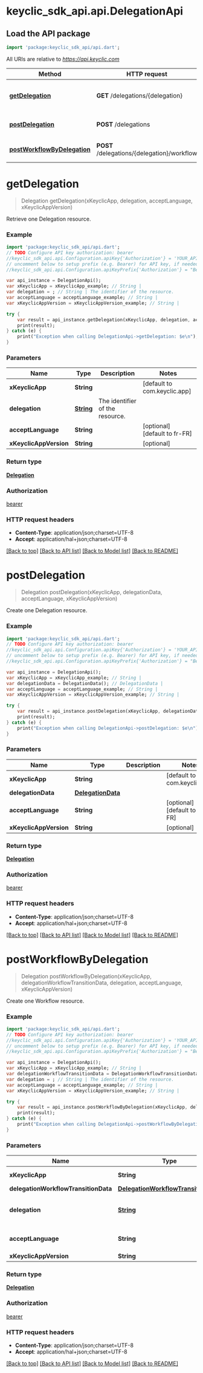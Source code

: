 # keyclic_sdk_api.api.DelegationApi

## Load the API package
```dart
import 'package:keyclic_sdk_api/api.dart';
```

All URIs are relative to *https://api.keyclic.com*

Method | HTTP request | Description
------------- | ------------- | -------------
[**getDelegation**](DelegationApi.md#getDelegation) | **GET** /delegations/{delegation} | Retrieve one Delegation resource.
[**postDelegation**](DelegationApi.md#postDelegation) | **POST** /delegations | Create one Delegation resource.
[**postWorkflowByDelegation**](DelegationApi.md#postWorkflowByDelegation) | **POST** /delegations/{delegation}/workflow | Create one Workflow resource.


# **getDelegation**
> Delegation getDelegation(xKeyclicApp, delegation, acceptLanguage, xKeyclicAppVersion)

Retrieve one Delegation resource.

### Example 
```dart
import 'package:keyclic_sdk_api/api.dart';
// TODO Configure API key authorization: bearer
//keyclic_sdk_api.api.Configuration.apiKey{'Authorization'} = 'YOUR_API_KEY';
// uncomment below to setup prefix (e.g. Bearer) for API key, if needed
//keyclic_sdk_api.api.Configuration.apiKeyPrefix{'Authorization'} = "Bearer";

var api_instance = DelegationApi();
var xKeyclicApp = xKeyclicApp_example; // String | 
var delegation = ; // String | The identifier of the resource.
var acceptLanguage = acceptLanguage_example; // String | 
var xKeyclicAppVersion = xKeyclicAppVersion_example; // String | 

try { 
    var result = api_instance.getDelegation(xKeyclicApp, delegation, acceptLanguage, xKeyclicAppVersion);
    print(result);
} catch (e) {
    print("Exception when calling DelegationApi->getDelegation: $e\n");
}
```

### Parameters

Name | Type | Description  | Notes
------------- | ------------- | ------------- | -------------
 **xKeyclicApp** | **String**|  | [default to com.keyclic.app]
 **delegation** | [**String**](.md)| The identifier of the resource. | 
 **acceptLanguage** | **String**|  | [optional] [default to fr-FR]
 **xKeyclicAppVersion** | **String**|  | [optional] 

### Return type

[**Delegation**](Delegation.md)

### Authorization

[bearer](../README.md#bearer)

### HTTP request headers

 - **Content-Type**: application/json;charset=UTF-8
 - **Accept**: application/hal+json;charset=UTF-8

[[Back to top]](#) [[Back to API list]](../README.md#documentation-for-api-endpoints) [[Back to Model list]](../README.md#documentation-for-models) [[Back to README]](../README.md)

# **postDelegation**
> Delegation postDelegation(xKeyclicApp, delegationData, acceptLanguage, xKeyclicAppVersion)

Create one Delegation resource.

### Example 
```dart
import 'package:keyclic_sdk_api/api.dart';
// TODO Configure API key authorization: bearer
//keyclic_sdk_api.api.Configuration.apiKey{'Authorization'} = 'YOUR_API_KEY';
// uncomment below to setup prefix (e.g. Bearer) for API key, if needed
//keyclic_sdk_api.api.Configuration.apiKeyPrefix{'Authorization'} = "Bearer";

var api_instance = DelegationApi();
var xKeyclicApp = xKeyclicApp_example; // String | 
var delegationData = DelegationData(); // DelegationData | 
var acceptLanguage = acceptLanguage_example; // String | 
var xKeyclicAppVersion = xKeyclicAppVersion_example; // String | 

try { 
    var result = api_instance.postDelegation(xKeyclicApp, delegationData, acceptLanguage, xKeyclicAppVersion);
    print(result);
} catch (e) {
    print("Exception when calling DelegationApi->postDelegation: $e\n");
}
```

### Parameters

Name | Type | Description  | Notes
------------- | ------------- | ------------- | -------------
 **xKeyclicApp** | **String**|  | [default to com.keyclic.app]
 **delegationData** | [**DelegationData**](DelegationData.md)|  | 
 **acceptLanguage** | **String**|  | [optional] [default to fr-FR]
 **xKeyclicAppVersion** | **String**|  | [optional] 

### Return type

[**Delegation**](Delegation.md)

### Authorization

[bearer](../README.md#bearer)

### HTTP request headers

 - **Content-Type**: application/json;charset=UTF-8
 - **Accept**: application/hal+json;charset=UTF-8

[[Back to top]](#) [[Back to API list]](../README.md#documentation-for-api-endpoints) [[Back to Model list]](../README.md#documentation-for-models) [[Back to README]](../README.md)

# **postWorkflowByDelegation**
> Delegation postWorkflowByDelegation(xKeyclicApp, delegationWorkflowTransitionData, delegation, acceptLanguage, xKeyclicAppVersion)

Create one Workflow resource.

### Example 
```dart
import 'package:keyclic_sdk_api/api.dart';
// TODO Configure API key authorization: bearer
//keyclic_sdk_api.api.Configuration.apiKey{'Authorization'} = 'YOUR_API_KEY';
// uncomment below to setup prefix (e.g. Bearer) for API key, if needed
//keyclic_sdk_api.api.Configuration.apiKeyPrefix{'Authorization'} = "Bearer";

var api_instance = DelegationApi();
var xKeyclicApp = xKeyclicApp_example; // String | 
var delegationWorkflowTransitionData = DelegationWorkflowTransitionData(); // DelegationWorkflowTransitionData | 
var delegation = ; // String | The identifier of the resource.
var acceptLanguage = acceptLanguage_example; // String | 
var xKeyclicAppVersion = xKeyclicAppVersion_example; // String | 

try { 
    var result = api_instance.postWorkflowByDelegation(xKeyclicApp, delegationWorkflowTransitionData, delegation, acceptLanguage, xKeyclicAppVersion);
    print(result);
} catch (e) {
    print("Exception when calling DelegationApi->postWorkflowByDelegation: $e\n");
}
```

### Parameters

Name | Type | Description  | Notes
------------- | ------------- | ------------- | -------------
 **xKeyclicApp** | **String**|  | [default to com.keyclic.app]
 **delegationWorkflowTransitionData** | [**DelegationWorkflowTransitionData**](DelegationWorkflowTransitionData.md)|  | 
 **delegation** | [**String**](.md)| The identifier of the resource. | 
 **acceptLanguage** | **String**|  | [optional] [default to fr-FR]
 **xKeyclicAppVersion** | **String**|  | [optional] 

### Return type

[**Delegation**](Delegation.md)

### Authorization

[bearer](../README.md#bearer)

### HTTP request headers

 - **Content-Type**: application/json;charset=UTF-8
 - **Accept**: application/hal+json;charset=UTF-8

[[Back to top]](#) [[Back to API list]](../README.md#documentation-for-api-endpoints) [[Back to Model list]](../README.md#documentation-for-models) [[Back to README]](../README.md)

